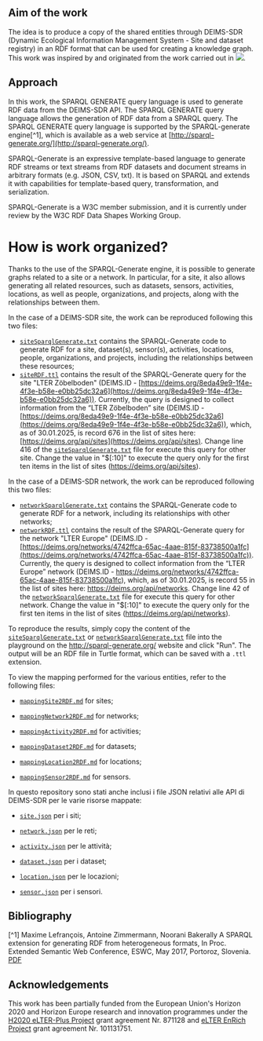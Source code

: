 ## Aim of the work
The idea is to produce a copy of the shared entities through DEIMS-SDR (Dynamic Ecological Information Management System - Site and dataset registry) in an RDF format that can be used for creating a knowledge graph. This work was inspired by and originated from the work carried out in [![](https://img.shields.io/badge/doi-10.5281/zenodo.7313046-yellow.svg)](https://doi.org/10.5281/zenodo.7313046).

## Approach
In this work, the SPARQL GENERATE query language is used to generate RDF data from the DEIMS-SDR API. The SPARQL GENERATE query language allows the generation of RDF data from a SPARQL query. The SPARQL GENERATE query language is supported by the SPARQL-generate engine[^1], which is available as a web service at [http://sparql-generate.org/](http://sparql-generate.org/).

SPARQL-Generate is an expressive template-based language to generate RDF streams or text streams from RDF datasets and document streams in arbitrary formats (e.g. JSON, CSV, txt). It is based on SPARQL and extends it with capabilities for template-based query, transformation, and serialization. 

SPARQL-Generate is a W3C member submission, and it is currently under review by the W3C RDF Data Shapes Working Group.

# How is work organized?
Thanks to the use of the SPARQL-Generate engine, it is possible to generate graphs related to a site or a network. In particular, for a site, it also allows generating all related resources, such as datasets, sensors, activities, locations, as well as people, organizations, and projects, along with the relationships between them.  

In the case of a DEIMS-SDR site, the work can be reproduced following this two files:  
- [`siteSparqlGenerate.txt`](siteSparqlGenerate.txt) contains the SPARQL-Generate code to generate RDF for a site, dataset(s), sensor(s), activities, locations, people, organizations, and projects, including the relationships between these resources;
- [`siteRDF.ttl`](siteRDF.ttl) contains the result of the SPARQL-Generate query for the site "LTER Zöbelboden" (DEIMS.ID - [https://deims.org/8eda49e9-1f4e-4f3e-b58e-e0bb25dc32a6](https://deims.org/8eda49e9-1f4e-4f3e-b58e-e0bb25dc32a6)).
Currently, the query is designed to collect information from the “LTER Zöbelboden” site (DEIMS.ID - [https://deims.org/8eda49e9-1f4e-4f3e-b58e-e0bb25dc32a6](https://deims.org/8eda49e9-1f4e-4f3e-b58e-e0bb25dc32a6)), which, as of 30.01.2025, is record 676 in the list of sites here: [https://deims.org/api/sites](https://deims.org/api/sites).
Change line 416 of the [`siteSparqlGenerate.txt`](siteSparqlGenerate.txt) file for execute this query for other site. Change the value in "$[:10]" to execute the query only for the first ten items in the list of sites (https://deims.org/api/sites).

In the case of a DEIMS-SDR network, the work can be reproduced following this two files:
- [`networkSparqlGenerate.txt`](networkSparqlGenerate.txt) contains the SPARQL-Generate code to generate RDF for a network, including its relationships with other networks;
- [`networkRDF.ttl`](networkRDF.ttl) contains the result of the SPARQL-Generate query for the network "LTER Europe" (DEIMS.ID - [https://deims.org/networks/4742ffca-65ac-4aae-815f-83738500a1fc](https://deims.org/networks/4742ffca-65ac-4aae-815f-83738500a1fc)).
Currently, the query is designed to collect information from the “LTER Europe” network (DEIMS.ID - https://deims.org/networks/4742ffca-65ac-4aae-815f-83738500a1fc), which, as of 30.01.2025, is record 55 in the list of sites here: https://deims.org/api/networks.
Change line 42 of the [`networkSparqlGenerate.txt`](networkSparqlGenerate.txt) file for execute this query for other network. Change the value in "$[:10]" to execute the query only for the first ten items in the list of sites (https://deims.org/api/networks).

To reproduce the results, simply copy the content of the [`siteSparqlGenerate.txt`](siteSparqlGenerate.txt) or [`networkSparqlGenerate.txt`](networkSparqlGenerate.txt) file into the playground on the http://sparql-generate.org/ website and click "Run". The output will be an RDF file in Turtle format, which can be saved with a `.ttl` extension.

To view the mapping performed for the various entities, refer to the following files:
- [`mappingSite2RDF.md`](mappingSite2RDF.md) for sites;

- [`mappingNetwork2RDF.md`](mappingNetwork2RDF.md) for networks;

- [`mappingActivity2RDF.md`](mappingActivity2RDF.md) for activities;

- [`mappingDataset2RDF.md`](mappingDataset2RDF.md) for datasets;

- [`mappingLocation2RDF.md`](mappingLocation2RDF.md) for locations;

- [`mappingSensor2RDF.md`](mappingSensor2RDF.md) for sensors.

In questo repository sono stati anche inclusi i file JSON relativi alle API di DEIMS-SDR per le varie risorse mappate:
- [`site.json`](site.json) per i siti;

- [`network.json`](network.json) per le reti;

- [`activity.json`](activity.json) per le attività;

- [`dataset.json`](dataset.json) per i dataset;

- [`location.json`](location.json) per le locazioni;

- [`sensor.json`](sensor.json) per i sensori.

## Bibliography
[^1] Maxime Lefrançois, Antoine Zimmermann, Noorani Bakerally A SPARQL extension for generating RDF from heterogeneous formats, In Proc. Extended Semantic Web Conference, ESWC, May 2017, Portoroz, Slovenia. [PDF](https://hal.archives-ouvertes.fr/hal-01518617/file/sparql-generate-eswc2017.pdf)

## Acknowledgements
This work has been partially funded from the European Union's Horizon 2020 and Horizon Europe research and innovation programmes under the [H2020 eLTER-Plus Project](https://elter-ri.eu/elter-plus) grant agreement Nr. 871128 and [eLTER EnRich Project](https://elter-ri.eu/elter-enrich) grant agreement Nr. 101131751.